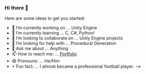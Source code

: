 ### Hi there 👋

Here are some ideas to get you started:

- 🔭 I’m currently working on ... Unity Engine
- 🌱 I’m currently learning ... C, C#, Python!
- 👯 I’m looking to collaborate on ... Unity Engine projects
- 🤔 I’m looking for help with ... Procedural Generation
- 💬 Ask me about ... Anything
- 📫 How to reach me: ... [Portfolio](https://carlosmenezeswix.wixsite.com/portfolio)
- 😄 Pronouns: ... He/Him
- ⚡ Fun fact: ... I almost became a professional football player.
-->
